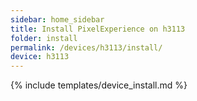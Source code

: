 ```yaml
---
sidebar: home_sidebar
title: Install PixelExperience on h3113
folder: install
permalink: /devices/h3113/install/
device: h3113
---
```

{% include templates/device_install.md %}
